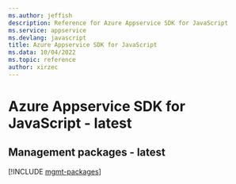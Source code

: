 ```yaml
---
ms.author: jeffish
description: Reference for Azure Appservice SDK for JavaScript
ms.service: appservice
ms.devlang: javascript
title: Azure Appservice SDK for JavaScript
ms.data: 10/04/2022
ms.topic: reference
author: xirzec
---
```

# Azure Appservice SDK for JavaScript - latest

## Management packages - latest
[!INCLUDE [mgmt-packages](appservice-mgmt-index.md)]